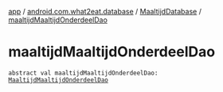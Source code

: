 [app](../../index.md) / [android.com.what2eat.database](../index.md) / [MaaltijdDatabase](index.md) / [maaltijdMaaltijdOnderdeelDao](./maaltijd-maaltijd-onderdeel-dao.md)

# maaltijdMaaltijdOnderdeelDao

`abstract val maaltijdMaaltijdOnderdeelDao: `[`MaaltijdMaaltijdOnderdeelDao`](../-maaltijd-maaltijd-onderdeel-dao/index.md)